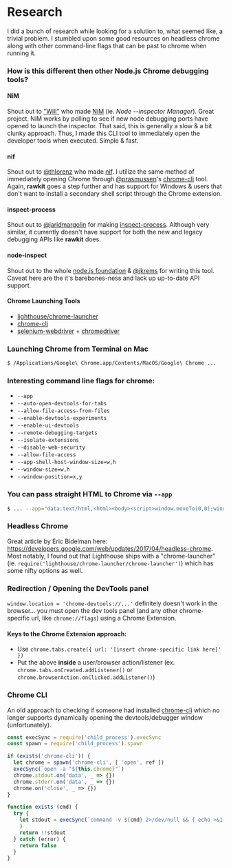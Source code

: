 # Research

I did a bunch of research while looking for a solution to, what seemed like, a trivial problem. I stumbled upon some good resources on headless chrome along with other command-line flags that can be past to chrome when running it.

### How is this different then other Node.js Chrome debugging tools?

#### NiM
Shout out to ["Will"](https://june07.com) who made [NiM](https://chrome.google.com/webstore/detail/nodejs-v8-inspector-manag/gnhhdgbaldcilmgcpfddgdbkhjohddkj?hl=en) (ie. *Node --inspector Manager*). Great project. NiM works by polling to see if new node debugging ports have opened to launch the inspector. That said, this is generally a slow & a bit clunky approach. Thus, I made this CLI tool to immediately open the developer tools when executed. Simple & fast.

#### nif
Shout out to [@thlorenz](https://github.com/thlorenz) who made [nif](https://github.com/thlorenz/nif). I utilize the same method of immediately opening Chrome through [@prasmussen](https://github.com/prasmussen)'s [chrome-cli](https://github.com/prasmussen/chrome-cli) tool. Again, **rawkit** goes a step further and has support for Windows & users that don't want to install a secondary shell script through the Chrome extension.

#### inspect-process
Shout out to [@jaridmargolin](https://github.com/) for making [inspect-process](https://github.com/jaridmargolin/inspect-process). Although very similar, it currently doesn't have support for both the new and legacy debugging APIs like **rawkit** does.

#### node-inspect
Shout out to the whole [node.js foundation](https://www.npmjs.com/~nodejs-foundation) & [@jkrems](https://github.com/jkrems) for writing this tool. Caveat here are the it's  barebones-ness and lack up up-to-date API support.

#### Chrome Launching Tools
- [lighthouse/chrome-launcher](https://github.com/GoogleChrome/lighthouse/tree/master/chrome-launcher)
- [chrome-cli](https://github.com/prasmussen/chrome-cli)
- [selenium-webdriver](https://www.npmjs.com/package/selenium-webdriver) + [chromedriver](https://www.npmjs.com/package/chromedriver)


### Launching Chrome from Terminal on Mac

```bash
$ /Applications/Google\ Chrome.app/Contents/MacOS/Google\ Chrome ...
```

### Interesting command line flags for chrome:

- `--app`
- `--auto-open-devtools-for-tabs`
- `--allow-file-access-from-files`
- `--enable-devtools-experiments`
- `--enable-ui-devtools`
- `--remote-debugging-targets`
- `--isolate-extensions`
- `--disable-web-security`
- `--allow-file-access`
- `--app-shell-host-window-size=w,h`
- `--window-size=w,h`
- `--window-position=x,y`

### You can pass straight HTML to Chrome via `--app`

```bash
$ ... --app="data:text/html,<html><body><script>window.moveTo(0,0);window.resizeTo(800,600);</script></body></html>"
```

### Headless Chrome
Great article by Eric Bidelman here: https://developers.google.com/web/updates/2017/04/headless-chrome. Most notably, I found out that Lighthouse ships with a "chrome-launcher" (ie. `require('lighthouse/chrome-launcher/chrome-launcher')`) which has some nifty options as well.

### Redirection / Opening the DevTools panel
`window.location = 'chrome-devtools://...'` definitely doesn't work in the browser... you must open the dev tools panel (and any other chrome-specific url, like `chrome://flags`) using a Chrome Extension.

#### Keys to the Chrome Extension approach:
- Use `chrome.tabs.create({ url: '[insert chrome-specific link here]' })`
- Put the above **inside** a user/browser action/listener (ex. `chrome.tabs.onCreated.addListener()` or `chrome.browserAction.onClicked.addListener()`)

### Chrome CLI
An old approach to checking if someone had installed [chrome-cli](https://github.com/prasmussen/chrome-cli) which no longer supports dynamically opening the devtools/debugger window (unfortunately).

```js
const execSync = require('child_process').execSync
const spawn = require('child_process').spawn

if (exists('chrome-cli')) {
  let chrome = spawn('chrome-cli', [ 'open', ref ])
  execSync(`open -a "${this.chrome}"`)
  chrome.stdout.on('data', _ => {})
  chrome.stderr.on('data', _ => {})
  chrome.on('close', _ => {})
}

function exists (cmd) {
  try {
    let stdout = execSync(`command -v ${cmd} 2>/dev/null && { echo >&1 \'${cmd} found\'; exit 0; }`
    )
    return !!stdout
  } catch (error) {
    return false
  }
}
```
